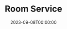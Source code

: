 ---
title: Room Service
date: 2023-09-08T00:00:00
opening_date: 1949-02-25
closing_date: 1949-03-04
layout: productions
playbill:
Theatre: Theatre Jacksonville
Venue: Little Theatre
cast:
- Bank Messenger: Harvard Eubanks, Jr.
- Dr. Glass: Elmo Lehman
- Faker Englund: Alfre Seitner
- Hilda Manney: Alice Masters
- Simon Jenkins: Don Heebner
- Christine Marlowe: Doris Leonard
- Harry Binion: George Durney
- Leo Davis: Jack Harrell
- Joseph Gribble: Jay Harder
- Paul E. Geisenhof: Paul E. Geisenhof
- Senator Blake: Peter W. Hutcheson
- Gregory Wagner: Raymond C. Winstead
- Timothy Hogarth: Roland Kennedy
- Sasha Smirnoff: Walter R. Churchill
- Gordon Miller: William Baxter
crew:
- Set Design: Duke LeBrun
- Stage Manager: Suzanne Kahr
- Assistant Stage Manager: June Stoy
- Scene painting and construction:
  - A.P. Simpson
  - Alice Ahern
  - David Salter
  - Ed Keisling
  - Karen O'Shaughnessy
  - Robert Naugle
  - Vonnie Patton
- Costume assistant:
  - Ann Frankenberg
  - Karen O'Shaughnessy
  - Polly Clendenning
- Make-up assistant:
  - Betty June Mizelle
  - Elmo Lehman
  - Louise Elkins
  - Shirley Cadle
- Lighting controls: Natalie Clarke
- Property Chairman: Laurel Barton
- Property Assistant:
  - Frances Dixon
  - Margaret Lafferty
  - Natalie Clarke
  - Neel Witschen
  - Retta Wilson
  - Vonnie Patton
- Curtain: Harvard Eubanks, Jr.
understudies:
orchestra:
---